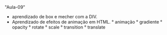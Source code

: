 "Aula-09"

- aprendizado de box e mecher com a DIV.
- Aprendizado de efeitos de animação em HTML.
    ° animação
    ° gradiente
    ° opacity
    ° rotate
    ° scale
    ° transition
    ° translate
